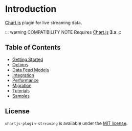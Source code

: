 # Introduction

[Chart.js](http://www.chartjs.org) plugin for live streaming data.

::: warning COMPATIBILITY NOTE
Requires [Chart.js](https://github.com/chartjs/Chart.js/releases) **3.x**
:::

## Table of Contents

* [Getting Started](getting-started.md)
* [Options](options.md)
* [Data Feed Models](data-feed-models.md)
* [Integration](integration.md)
* [Performance](performance.md)
* [Migration](migration)
* [Tutorials](../tutorials)
* [Samples](../samples)

## License

`chartjs-plugin-streaming` is available under the [MIT license](https://github.com/nagix/chartjs-plugin-streaming/blob/master/LICENSE.md).
